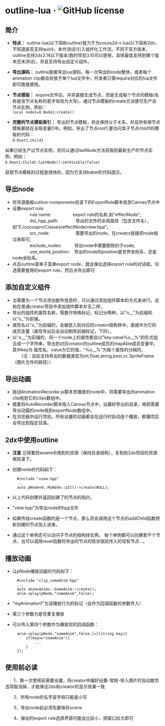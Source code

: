 outline-lua &middot; ![GitHub license](https://img.shields.io/badge/license-MIT-blue.svg)
=======
简介
-------
* **特点：** outline-lua(以下简称outline)致力于为cocos2d-x lua(以下简称2dx，不知道是否支持quick，未作测试)引入组件化工作流。不同于官方版本，outline支持2dx3.14以下版本(我的项目3.10可以使用，具体最低支持到哪个版本还未测试)，并且支持导出自定义组件。
* **导出源码：** outline直接导出lua源码，每一次导出的node整体，或者每个animation clip都会存放于单个lua文件中，开发者只需require对应的lua文件即可直接使用。
* **节点模板：** require文件后，并非直接生成节点，而是生成每个节点的模板(名称是该节点名称的首字母改为大写)，通过节点模板的create方法便可生产该节点实例。例如：  
```local node1=O.Node1:create()```  

* **完整的节点模板索引：** 导出的节点模板，将会保持父子关系，并且所有根节点模板都挂在全局变量O中。例如，导出了节点root1,要访问其子节点child1的模板的代码：  
```O.Root1.Child1```  

如果已经生产过节点实例，则可以通过lastNode方法获取到最新生产的节点实例，例如：  
```O.Root1.Child1:lastNode():setVisible(false)```  

获取节点模板的过程是很快的，因为它支持babel的代码提示。  

导出node
--------
* 将资源面板outline-components目录下的ExportRule脚本拖至Canvas节点中 
* 设置export rule: <br>
　　　　rule name:　　　　　export rule的名称,如"effectNode"; <br>
　　　　dst_hpp_path:　　　　导出的文件的全局路径（包含文件名），如"E:/cocospro/Classes/effectNode/view.hpp"; <br>
　　　　src_node:　　　　　　需要导出的node，在creator直接把node拖过来即可; <br>
　　　　exclude_nodes:　　　导出node中需要剔除的子node; <br>
　　　　use_world_position:　导出的node的position是世界坐标系，还是node坐标系。 <br>
* 点击outline菜单子菜单export node，就会弹出选择export rule的对话框，勾选需要套用的export rule，然后点导出即可  

添加自定义组件
-------------
* 当需要为一个节点添加额外信息时，可以通过添加组件脚本的方式来进行。这和在普通creator项目中添加组件脚本并无二样。 <br>
* 导出的组件的属性名称，需要作特殊标记，标记分两种，以"o__"为前缀和以"o_"为前缀。 <br>
* 属性名以"o_"为前缀的，会被嵌入到对应的creator结构体中，直接作为它的成员变量（属性导出后会自动剔除前缀标记，下同）。 <br>
* 以"o__"为前缀的，同一个node上的属性都会以"key:value%o__%"的形式组合成一个字符串，导出到对应creator的outline成员的mapAble成员变量中。其中key为  属性名，value为它的值，"%o__%"为每个属性的分隔符。 <br>
　　（注：目前支持导出的数据类型为int,float,string,bool,cc.SpriteFrame（图片文件的路径））

导出动画
--------
* 拖动AnimationRecorder.js脚本至播放的node中，将需要导出的animation clip拖到它的clips数组中。 <br>
* 接着将AutoRecorder脚本拖入Canvas节点中，设置好导出的目录，再把需要导出动画的node拖到exportNode数组中。 <br>
* 在浏览器中运行项目。所有设置的动画都会在运行时自动逐个播放，都播完后会导出到指定目录。 
            
2dx中使用outline
----------------
* **注意** 记得要将assets中用到的资源（保持目录结构），复制到2dx项目的资源根目录下。 <br>
* 创建node的代码如下：   
        
        
        #include "view.hpp"
        ...
        auto pNode=O::MyNode::pIt()->create(NULL); 
        
* 以上代码创建并返回创建了的节点的指针。 <br>
* "view.hpp"为导出node的hpp文件 <br>
* 如果传给create函数的是一个节点，那么将会调用这个节点的addChild函数把新创建的节点加入进来。 <br>
* 通过这个单例还可以访问子节点的结构体实例。 每个单例都可以创建若干个节点，也可以调用reset函数将导出的节点的性状赋给传入的现有节点...。 <br>
        
播放动画
--------
* 让pNode播放动画的代码如下：  
        
        #include "clip_someAnim.hpp"
        ...
        auto anim=Anims::SomeAnim::create();
        anim->play(pNode,"someAnim",false);  
        
* "myAnimation1"为该播放行为的标记（会作为回调函数的参数传入） <br>
* 第三个参数为是否重复播放 <br>
* 可以传入第四个参数作为播放完的回调函数：
          
        
        anim->play(pNode,"someAnim",false,[=](string key){
            if(key=="someAnim"){
                ...
            }
        });
使用前必读
---------
        1、第一次使用前需要设置，将creator中偏好设置-常规-导入图片时自动裁剪选项取消掉，才能保证2dx和creator的显示效果一致 
        
        2、所有node的名字首字母只能是小写 
        
        3、导出node前必须先要保存scene 
        
        4、弹出的export rule选择界面可能会比较小，把窗口拉大即可

